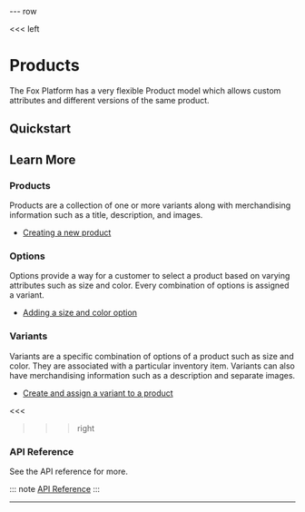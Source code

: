 --- row

<<< left
# Products

The Fox Platform has a very flexible Product model which allows custom attributes and
different versions of the same product. 

## Quickstart

## Learn More

### Products

Products are a collection of one or more variants along with merchandising information
such as a title, description, and images.

- [Creating a new product](products.html)

### Options

Options provide a way for a customer to select a product based on varying attributes such 
as size and color. Every combination of options is assigned a variant.

- [Adding a size and color option](options.html)

### Variants

Variants are a specific combination of options of a product such as size and color.
They are associated with a particular inventory item. Variants can also have merchandising
information such as a description and separate images.

- [Create and assign a variant to a product](variants.html)


<<<

>>> right

### API Reference
See the API reference for more.

::: note
[API Reference](api/index.html)
:::

>>>

---
